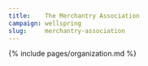 ```yaml
---
title:    The Merchantry Association
campaign: wellspring
slug:     merchantry-association
---
```


{% include pages/organization.md %}

